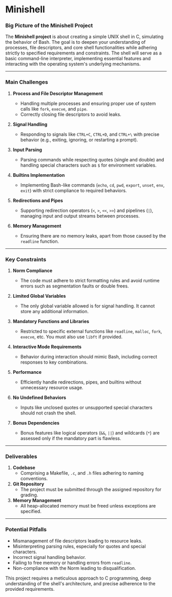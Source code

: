 # Minishell

### **Big Picture of the Minishell Project**

The **Minishell project** is about creating a simple UNIX shell in C, simulating the behavior of Bash. The goal is to deepen your understanding of processes, file descriptors, and core shell functionalities while adhering strictly to specified requirements and constraints. The shell will serve as a basic command-line interpreter, implementing essential features and interacting with the operating system's underlying mechanisms.

---

### **Main Challenges**
1. **Process and File Descriptor Management**
   - Handling multiple processes and ensuring proper use of system calls like `fork`, `execve`, and `pipe`.
   - Correctly closing file descriptors to avoid leaks.

2. **Signal Handling**
   - Responding to signals like `CTRL+C`, `CTRL+D`, and `CTRL+\` with precise behavior (e.g., exiting, ignoring, or restarting a prompt).

3. **Input Parsing**
   - Parsing commands while respecting quotes (single and double) and handling special characters such as `$` for environment variables.

4. **Builtins Implementation**
   - Implementing Bash-like commands (`echo`, `cd`, `pwd`, `export`, `unset`, `env`, `exit`) with strict compliance to required behaviors.

5. **Redirections and Pipes**
   - Supporting redirection operators (`<`, `>`, `<<`, `>>`) and pipelines (`|`), managing input and output streams between processes.

6. **Memory Management**
   - Ensuring there are no memory leaks, apart from those caused by the `readline` function.

---

### **Key Constraints**
1. **Norm Compliance**
   - The code must adhere to strict formatting rules and avoid runtime errors such as segmentation faults or double frees.

2. **Limited Global Variables**
   - The only global variable allowed is for signal handling. It cannot store any additional information.

3. **Mandatory Functions and Libraries**
   - Restricted to specific external functions like `readline`, `malloc`, `fork`, `execve`, etc. You must also use `libft` if provided.

4. **Interactive Mode Requirements**
   - Behavior during interaction should mimic Bash, including correct responses to key combinations.

5. **Performance**
   - Efficiently handle redirections, pipes, and builtins without unnecessary resource usage.

6. **No Undefined Behaviors**
   - Inputs like unclosed quotes or unsupported special characters should not crash the shell.

7. **Bonus Dependencies**
   - Bonus features like logical operators (`&&`, `||`) and wildcards (`*`) are assessed only if the mandatory part is flawless.

---

### **Deliverables**
1. **Codebase**
   - Comprising a Makefile, `.c`, and `.h` files adhering to naming conventions.
2. **Git Repository**
   - The project must be submitted through the assigned repository for grading.
3. **Memory Management**
   - All heap-allocated memory must be freed unless exceptions are specified.

---

### **Potential Pitfalls**
- Mismanagement of file descriptors leading to resource leaks.
- Misinterpreting parsing rules, especially for quotes and special characters.
- Incorrect signal handling behavior.
- Failing to free memory or handling errors from `readline`.
- Non-compliance with the Norm leading to disqualification. 

This project requires a meticulous approach to C programming, deep understanding of the shell's architecture, and precise adherence to the provided requirements.
